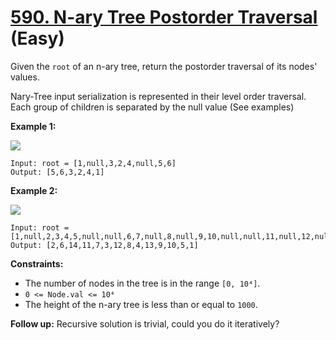 # [590. N-ary Tree Postorder Traversal][link] (Easy)

[link]: https://leetcode.com/problems/n-ary-tree-postorder-traversal/

Given the `root` of an n-ary tree, return the postorder traversal of its nodes' values.

Nary-Tree input serialization is represented in their level order traversal. Each group of children
is separated by the null value (See examples)

**Example 1:**

![](https://assets.leetcode.com/uploads/2018/10/12/narytreeexample.png)

```
Input: root = [1,null,3,2,4,null,5,6]
Output: [5,6,3,2,4,1]
```

**Example 2:**

![](https://assets.leetcode.com/uploads/2019/11/08/sample_4_964.png)

```
Input: root =
[1,null,2,3,4,5,null,null,6,7,null,8,null,9,10,null,null,11,null,12,null,13,null,null,14]
Output: [2,6,14,11,7,3,12,8,4,13,9,10,5,1]
```

**Constraints:**

- The number of nodes in the tree is in the range `[0, 10⁴]`.
- `0 <= Node.val <= 10⁴`
- The height of the n-ary tree is less than or equal to `1000`.

**Follow up:** Recursive solution is trivial, could you do it iteratively?
